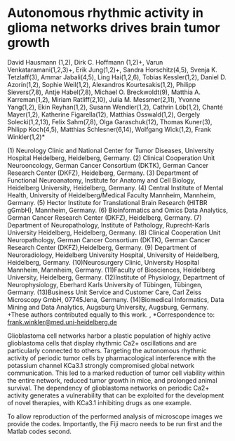 
# Autonomous rhythmic activity in glioma networks drives brain tumor growth

David Hausmann (1,2), Dirk C. Hoffmann (1,2)+, Varun Venkataramani(1,2,3)+, Erik Jung(1,2)+,
Sandra Horschitz(4,5), Svenja K. Tetzlaff(3), Ammar Jabali(4,5), Ling Hai(1,2,6), Tobias Kessler(1,2),
Daniel D. Azorín(1,2), Sophie Weil(1,2), Alexandros Kourtesakis(1,2), Philipp Sievers(7,8), Antje Habel(7,8),
Michael O. Breckwoldt(9), Matthia A. Karreman(1,2), Miriam Ratliff(2,10), Julia M. Messmer(2,11),
Yvonne Yang(1,2), Ekin Reyhan(1,2), Susann Wendler(1,2), Cathrin Löb(1,2), Chanté Mayer(1,2),
Katherine Figarella(12), Matthias Osswald(1,2), Gergely Solecki(1,2,13), Felix Sahm(7,8),
Olga Garaschuk(12), Thomas Kuner(3), Philipp Koch(4,5), Matthias Schlesner(6,14), Wolfgang Wick(1,2),
Frank Winkler(1,2)*

(1) Neurology Clinic and National Center for Tumor Diseases, University Hospital Heidelberg, Heidelberg, Germany.
(2) Clinical Cooperation Unit Neurooncology, German Cancer Consortium (DKTK), German Cancer Research Center (DKFZ), Heidelberg, Germany.
(3) Department of Functional Neuroanatomy, Institute for Anatomy and Cell Biology, Heidelberg University, Heidelberg, Germany.
(4) Central Institute of Mental Health, University of Heidelberg/Medical Faculty Mannheim, Mannheim, Germany.
(5) Hector Institute for Translational Brain Research (HITBR gGmbH), Mannheim, Germany.
(6) Bioinformatics and Omics Data Analytics, German Cancer Research Center (DKFZ), Heidelberg, Germany.
(7) Department of Neuropathology, Institute of Pathology, Ruprecht-Karls University Heidelberg, Heidelberg, Germany.
(8) Clinical Cooperation Unit Neuropathology, German Cancer Consortium (DKTK), German Cancer Research Center (DKFZ),Heidelberg, Germany.
(9) Department of Neuroradiology, Heidelberg University Hospital, University of Heidelberg, Heidelberg, Germany.
(10)Neurosurgery Clinic, University Hospital Mannheim, Mannheim, Germany.
(11)Faculty of Biosciences, Heidelberg University, Heidelberg, Germany.
(12)Institute of Physiology, Department of Neurophysiology, Eberhard Karls University of Tübingen, Tübingen, Germany.
(13)Business Unit Service and Customer Care, Carl Zeiss Microscopy GmbH, 07745Jena, Germany.
(14)Biomedical Informatics, Data Mining and Data Analytics, Augsburg University, Augsburg, Germany.
+These authors contributed equally to this work. , *Correspondence to: frank.winkler@med.uni-heidelberg.de

Glioblastoma cell networks harbor a plastic population of highly active glioblastoma cells that display rhythmic Ca2+ oscillations and are particularly connected to others.
Targeting the autonomous rhythmic activity of periodic tumor cells by pharmacological interference with the potassium channel KCa3.1 strongly compromised global network communication.
This led to a marked reduction of tumor cell viability within the entire network, reduced tumor growth in mice, and prolonged animal survival.
The dependency of glioblastoma networks on periodic Ca2+ activity generates a vulnerability that can be exploited for the development of novel therapies, with KCa3.1 inhibiting drugs as one example.

To allow reproduction of the performed analysis of microscope images we provide the codes.
Importantly, the Fiji macro needs to be run first and the Matlab codes second.
